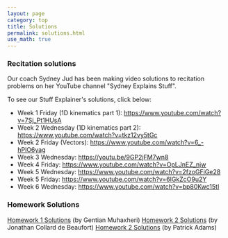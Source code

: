```yaml
---
layout: page
category: top
title: Solutions
permalink: solutions.html
use_math: true
---
```

### Recitation solutions

Our coach Sydney Jud has been making video solutions to recitation problems on her YouTube channel "Sydney Explains Stuff".

To see our Stuff Explainer's solutions, click below:

* Week 1 Friday (1D kinematics part 1): <https://www.youtube.com/watch?v=7Sj_Pt1HUsA>
* Week 2 Wednesday (1D kinematics part 2): <https://www.youtube.com/watch?v=tkz12vy5tGc>
* Week 2 Friday (Vectors): <https://www.youtube.com/watch?v=6_-hPlO6yag>
* Week 3 Wednesday: <https://youtu.be/9GP2jFM7wn8>
* Week 4 Friday: <https://www.youtube.com/watch?v=OpLJnEZ_njw>
* Week 5 Wednesday: <https://www.youtube.com/watch?v=2fzoGFiGe28>
* Week 5 Friday: <https://www.youtube.com/watch?v=6lGkZcO9u2Y>
* Week 6 Wednesday: <https://www.youtube.com/watch?v=bp80Kwc15tI>


### Homework Solutions

<a href="hw/hw1/homework-1-solutions.pdf">Homework 1 Solutions</a> (by Gentian Muhaxheri)
<a href="hw/hw2-solutions.pdf">Homework 2 Solutions</a> (by Jonathan Collard de Beaufort)
<a href="hw/hw3-solutions.pdf">Homework 2 Solutions</a> (by Patrick Adams)

